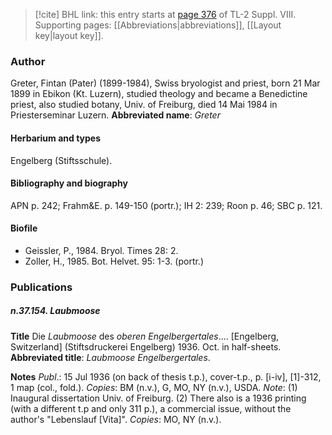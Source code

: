 > [!cite] BHL link: this entry starts at [page 376](https://www.biodiversitylibrary.org/page/33258854) of TL-2 Suppl. VIII.
> Supporting pages: [[Abbreviations|abbreviations]], [[Layout key|layout key]].

### Author

Greter, Fintan (Pater) (1899-1984), Swiss bryologist and priest, born 21 Mar 1899 in Ebikon (Kt. Luzern), studied theology and became a Benedictine priest, also studied botany, Univ. of Freiburg, died 14 Mai 1984 in Priesterseminar Luzern. 
**Abbreviated name**: *Greter*

#### Herbarium and types

Engelberg (Stiftsschule).

#### Bibliography and biography

APN p. 242; Frahm&E. p. 149-150 (portr.); IH 2: 239; Roon p. 46; SBC p. 121.

#### Biofile

- Geissler, P., 1984. Bryol. Times 28: 2.
- Zoller, H., 1985. Bot. Helvet. 95: 1-3. (portr.)

### Publications

##### n.37.154. Laubmoose

**Title**
Die *Laubmoose* des *oberen Engelbergertales*.... \[Engelberg, Switzerland\] (Stiftsdruckerei Engelberg) 1936. Oct. in half-sheets.
**Abbreviated title**: *Laubmoose Engelbergertales*.

**Notes**
*Publ*.: 15 Jul 1936 (on back of thesis t.p.), cover-t.p., p. \[i-iv\], \[1\]-312, 1 map (col., fold.).
*Copies*: BM (n.v.), G, MO, NY (n.v.), USDA.
*Note*: (1) Inaugural dissertation Univ. of Freiburg. (2) There also is a 1936 printing (with a different t.p and only 311 p.), a commercial issue, without the author's "Lebenslauf \[Vita\]". *Copies*: MO, NY (n.v.).


